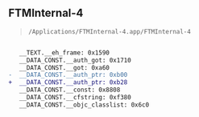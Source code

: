 ## FTMInternal-4

> `/Applications/FTMInternal-4.app/FTMInternal-4`

```diff

   __TEXT.__eh_frame: 0x1590
   __DATA_CONST.__auth_got: 0x1710
   __DATA_CONST.__got: 0xa60
-  __DATA_CONST.__auth_ptr: 0xb00
+  __DATA_CONST.__auth_ptr: 0xb28
   __DATA_CONST.__const: 0x8808
   __DATA_CONST.__cfstring: 0xf380
   __DATA_CONST.__objc_classlist: 0x6c0

```
